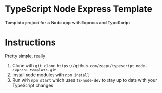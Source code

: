 # TypeScript Node Express Template
Template project for a Node app with Express and TypeScript

# Instructions
Pretty simple, really

1. Clone with `git clone https://github.com/zeepk/typescript-node-express-template.git`
2. Install node modules with `npm install`
3. Run with `npm start` which uses `ts-node-dev` to stay up to date with your TypeScript changes
